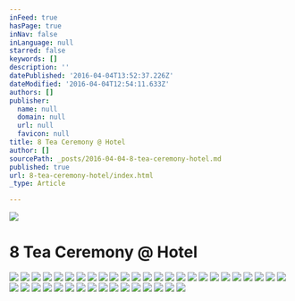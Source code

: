 ```yaml
---
inFeed: true
hasPage: true
inNav: false
inLanguage: null
starred: false
keywords: []
description: ''
datePublished: '2016-04-04T13:52:37.226Z'
dateModified: '2016-04-04T12:54:11.633Z'
authors: []
publisher:
  name: null
  domain: null
  url: null
  favicon: null
title: 8 Tea Ceremony @ Hotel
author: []
sourcePath: _posts/2016-04-04-8-tea-ceremony-hotel.md
published: true
url: 8-tea-ceremony-hotel/index.html
_type: Article

---
```

![](https://the-grid-user-content.s3-us-west-2.amazonaws.com/8168b65a-b175-49db-903c-9e267cc0e41e.jpg)

# 8 Tea Ceremony @ Hotel
![](https://the-grid-user-content.s3-us-west-2.amazonaws.com/e5068697-32f0-4719-9357-7fc6fe9ddd5a.jpg)
![](https://the-grid-user-content.s3-us-west-2.amazonaws.com/36c3b562-aeee-40aa-9ebb-b747661eb72c.jpg)
![](https://the-grid-user-content.s3-us-west-2.amazonaws.com/6849bf04-aef4-4cd6-92a0-5fd30fd3c660.jpg)
![](https://the-grid-user-content.s3-us-west-2.amazonaws.com/9cf9f2be-fa45-48f5-8161-88fd2869f2e0.jpg)
![](https://the-grid-user-content.s3-us-west-2.amazonaws.com/c87fdbd9-a032-4670-84d1-f446085cab0a.jpg)
![](https://the-grid-user-content.s3-us-west-2.amazonaws.com/aa976ad2-4e82-428b-b387-2ccda1414d35.jpg)
![](https://the-grid-user-content.s3-us-west-2.amazonaws.com/79cce6a5-0164-4879-b844-337288a778d1.jpg)
![](https://the-grid-user-content.s3-us-west-2.amazonaws.com/f7a3efaa-a7d0-451d-bb8e-fb6ca1d0d1df.jpg)
![](https://the-grid-user-content.s3-us-west-2.amazonaws.com/7ea5f667-cbba-419a-a97d-adbb6167e602.jpg)
![](https://the-grid-user-content.s3-us-west-2.amazonaws.com/76de1f62-821c-445f-9ec5-31355e72344f.jpg)
![](https://the-grid-user-content.s3-us-west-2.amazonaws.com/dde6604a-4412-4211-972e-df174c073e57.jpg)
![](https://the-grid-user-content.s3-us-west-2.amazonaws.com/d12fd821-1da4-41ed-96d0-9ad9ee692056.jpg)
![](https://the-grid-user-content.s3-us-west-2.amazonaws.com/e547d77d-57d6-4a2d-b895-1eb3828f57c3.jpg)
![](https://the-grid-user-content.s3-us-west-2.amazonaws.com/28c47d10-755e-41e5-b780-8019298dc59b.jpg)
![](https://the-grid-user-content.s3-us-west-2.amazonaws.com/46c2c81f-8dac-4590-82e3-8f65b99ff92c.jpg)
![](https://the-grid-user-content.s3-us-west-2.amazonaws.com/41b4b3bb-1154-444f-af6e-1a6be6bb5798.jpg)
![](https://the-grid-user-content.s3-us-west-2.amazonaws.com/00d97084-ea71-4e5c-944c-5a6e1e027331.jpg)
![](https://the-grid-user-content.s3-us-west-2.amazonaws.com/d0e3c952-a85f-45ac-be53-4fa4c09be419.jpg)
![](https://the-grid-user-content.s3-us-west-2.amazonaws.com/da9392d3-62cc-4156-9d1d-b4d208460589.jpg)
![](https://the-grid-user-content.s3-us-west-2.amazonaws.com/6548adb5-2064-4188-90e7-f5659c13faf2.jpg)
![](https://the-grid-user-content.s3-us-west-2.amazonaws.com/5738274d-0f0c-4b5b-a016-f7bc26396be4.jpg)
![](https://the-grid-user-content.s3-us-west-2.amazonaws.com/190a8a51-6e7a-4f46-893a-aae67c5b5bdc.jpg)
![](https://the-grid-user-content.s3-us-west-2.amazonaws.com/70d8a512-b1e2-4e43-a33e-52241561b3d9.jpg)
![](https://the-grid-user-content.s3-us-west-2.amazonaws.com/1b24b922-42f4-4031-a6be-3e876bf59157.jpg)
![](https://the-grid-user-content.s3-us-west-2.amazonaws.com/28cada95-fd73-4e01-9e7d-a80698f09d98.jpg)
![](https://the-grid-user-content.s3-us-west-2.amazonaws.com/6945cc25-753c-4228-94ec-d34c29baef3d.jpg)
![](https://the-grid-user-content.s3-us-west-2.amazonaws.com/fcfa9a41-8b1e-40b4-9661-0c3e537ba40e.jpg)
![](https://the-grid-user-content.s3-us-west-2.amazonaws.com/fab8806f-f934-410e-9cf1-df2e1e19cb69.jpg)
![](https://the-grid-user-content.s3-us-west-2.amazonaws.com/9b221395-8b65-4375-adef-9ea9344bccec.jpg)
![](https://the-grid-user-content.s3-us-west-2.amazonaws.com/9ae4dc57-634f-43ea-90af-e6b8a4e6f860.jpg)
![](https://the-grid-user-content.s3-us-west-2.amazonaws.com/ebdc6f83-1b14-4ec8-98c9-85751abe76c4.jpg)
![](https://the-grid-user-content.s3-us-west-2.amazonaws.com/ebafc055-0a0e-4e13-a316-6b9c1bbc8759.jpg)
![](https://the-grid-user-content.s3-us-west-2.amazonaws.com/268a9b28-343f-4735-b16d-85504c874791.jpg)
![](https://the-grid-user-content.s3-us-west-2.amazonaws.com/a3e6585a-f841-4e05-8695-dc3e640339ca.jpg)
![](https://the-grid-user-content.s3-us-west-2.amazonaws.com/14075485-65a3-4750-86fa-f1a6a88d9343.jpg)
![](https://the-grid-user-content.s3-us-west-2.amazonaws.com/14ec6a31-43cb-4a19-bee4-4439884018af.jpg)
![](https://the-grid-user-content.s3-us-west-2.amazonaws.com/b007211b-cadf-4dea-b648-1899368217a2.jpg)
![](https://the-grid-user-content.s3-us-west-2.amazonaws.com/800116b6-765f-4542-bde7-d03564b35d92.jpg)
![](https://the-grid-user-content.s3-us-west-2.amazonaws.com/f5fa0e07-b40e-4c18-bc51-0facac231332.jpg)
![](https://the-grid-user-content.s3-us-west-2.amazonaws.com/6bb9fc1e-17e6-4f41-a5c0-25c42bcb0015.jpg)
![](https://the-grid-user-content.s3-us-west-2.amazonaws.com/5e6f574c-41e5-4949-b57d-692ace4d08dd.jpg)